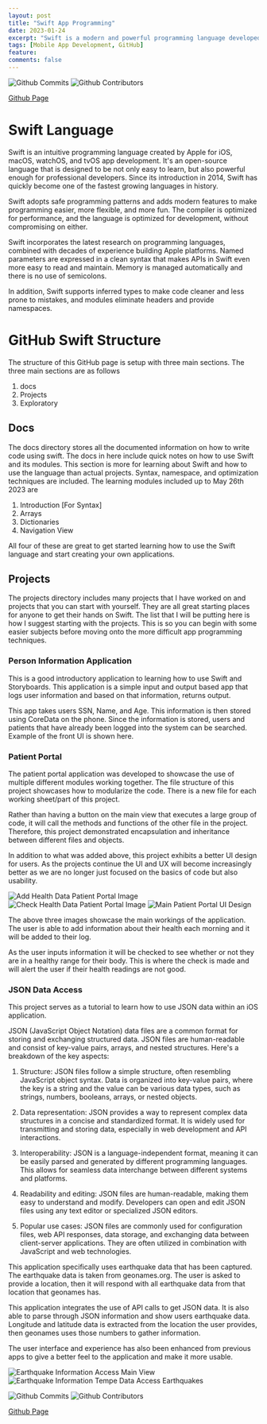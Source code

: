 ```yaml
---
layout: post
title: "Swift App Programming"
date: 2023-01-24
excerpt: "Swift is a modern and powerful programming language developed by Apple. It is designed to be fast, safe, and efficient, making it suitable for developing a wide range of software applications, including mobile apps, desktop software, and even server-side applications. This module showcases learning the Swift programming language and some of the projects I have created."
tags: [Mobile App Development, GitHub]
feature: 
comments: false
---
```


![Github Commits](https://img.shields.io/github/last-commit/Markay12/SwiftProgramming-Introduction?color=orange&label=Last%20Commit&style=plastic)
![Github Contributors](https://img.shields.io/github/contributors/Markay12/SwiftProgramming-Introduction?label=Contributors)

[Github Page](github.com/Markay12/SwiftProgramming-Introduction)


# Swift Language

Swift is an intuitive programming language created by Apple for iOS, macOS, watchOS, and tvOS app development. It's an open-source language that is designed to be not only easy to learn, but also powerful enough for professional developers. Since its introduction in 2014, Swift has quickly become one of the fastest growing languages in history.

Swift adopts safe programming patterns and adds modern features to make programming easier, more flexible, and more fun. The compiler is optimized for performance, and the language is optimized for development, without compromising on either.

Swift incorporates the latest research on programming languages, combined with decades of experience building Apple platforms. Named parameters are expressed in a clean syntax that makes APIs in Swift even more easy to read and maintain. Memory is managed automatically and there is no use of semicolons.

In addition, Swift supports inferred types to make code cleaner and less prone to mistakes, and modules eliminate headers and provide namespaces.


# GitHub Swift Structure

The structure of this GitHub page is setup with three main sections. The three main sections are as follows

1. docs
2. Projects 
3. Exploratory

## Docs

The docs directory stores all the documented information on how to write code using swift. The docs in here include quick notes on how to use Swift and its modules. This section is more for learning about Swift and how to use the language than actual projects. Syntax, namespace, and optimization techniques are included. The learning modules included up to May 26th 2023 are

1. Introduction [For Syntax]
2. Arrays
3. Dictionaries
4. Navigation View

All four of these are great to get started learning how to use the Swift language and start creating your own applications.

## Projects

The projects directory includes many projects that I have worked on and projects that you can start with yourself. They are all great starting places for anyone to get their hands on Swift. The list that I will be putting here is how I suggest starting with the projects. This is so you can begin with some easier subjects before moving onto the more difficult app programming techniques.

### Person Information Application

This is a good introductory application to learning how to use Swift and Storyboards. This application is a simple input and output based app that logs user information and based on that information, returns output.

This app takes users SSN, Name, and Age. This information is then stored using CoreData on the phone. Since the information is stored, users and patients that have already been logged into the system can be searched. Example of the front UI is shown here.



### Patient Portal

The patient portal application was developed to showcase the use of multiple different modules working together. The file structure of this project showcases how to modularize the code. There is a new file for each working sheet/part of this project. 

Rather than having a button on the main view that executes a large group of code, it will call the methods and functions of the other file in the project. Therefore, this project demonstrated encapsulation and inheritance between different files and objects. 

In addition to what was added above, this project exhibits a better UI design for users. As the projects continue the UI and UX will become increasingly better as we are no longer just focused on the basics of code but also usability.

![Add Health Data Patient Portal Image](../assets/img/swift_apps/PatientPortal_AddHealth.png)
![Check Health Data Patient Portal Image](../assets/img/swift_apps/PatientPortal_CheckHealth.png)
![Main Patient Portal UI Design](../assets/img/swift_apps/PatientPortal_MainView.png)

The above three images showcase the main workings of the application. The user is able to add information about their health each morning and it will be added to their log. 

As the user inputs information it will be checked to see whether or not they are in a healthy range for their body. This is where the check is made and will alert the user if their health readings are not good.

### JSON Data Access

This project serves as a tutorial to learn how to use JSON data within an iOS application. 

JSON (JavaScript Object Notation) data files are a common format for storing and exchanging structured data. JSON files are human-readable and consist of key-value pairs, arrays, and nested structures. Here's a breakdown of the key aspects:

1. Structure: JSON files follow a simple structure, often resembling JavaScript object syntax. Data is organized into key-value pairs, where the key is a string and the value can be various data types, such as strings, numbers, booleans, arrays, or nested objects.

2. Data representation: JSON provides a way to represent complex data structures in a concise and standardized format. It is widely used for transmitting and storing data, especially in web development and API interactions.

3. Interoperability: JSON is a language-independent format, meaning it can be easily parsed and generated by different programming languages. This allows for seamless data interchange between different systems and platforms.

4. Readability and editing: JSON files are human-readable, making them easy to understand and modify. Developers can open and edit JSON files using any text editor or specialized JSON editors.

5. Popular use cases: JSON files are commonly used for configuration files, web API responses, data storage, and exchanging data between client-server applications. They are often utilized in combination with JavaScript and web technologies.

This application specifically uses earthquake data that has been captured. The earthquake data is taken from geonames.org. The user is asked to provide a location, then it will respond with all earthquake data from that location that geonames has. 

This application integrates the use of API calls to get JSON data. It is also able to parse through JSON information and show users earthquake data. Longitude and latitude data is extracted from the location the user provides, then geonames uses those numbers to gather information.

The user interface and experience has also been enhanced from previous apps to give a better feel to the application and make it more usable.

![Earthquake Information Access Main View](../assets/img/swift_apps/Earthquake_MainPage.png)
![Earthquake Information Tempe Data Access Earthquakes](../assets/img/swift_apps/Earthquake_TempeSearch.png)



![Github Commits](https://img.shields.io/github/last-commit/Markay12/SwiftProgramming-Introduction?color=orange&label=Last%20Commit&style=plastic)
![Github Contributors](https://img.shields.io/github/contributors/Markay12/SwiftProgramming-Introduction?label=Contributors)





[Github Page](github.com/Markay12/SwiftProgramming-Introduction)
